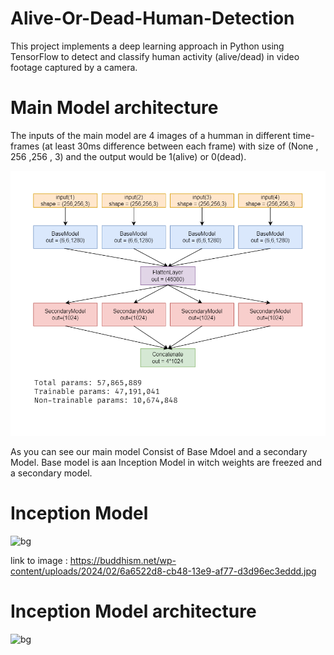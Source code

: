 # Alive-Or-Dead-Human-Detection
This project implements a deep learning approach in Python using TensorFlow to detect and classify human activity (alive/dead) in video footage captured by a camera.



# Main Model architecture

The inputs of the main model are 4 images of a humman in different time-frames (at least 30ms difference between each frame) with size of (None , 256 ,256 , 3) and the output would be 1(alive) or 0(dead).

![bg right:44%](https://github.com/SAhmadrezaAnaami/Alive-Or-Dead-Human-Detection/blob/main/images/mainModel.png)


As you can see our main model Consist of Base Mdoel and a secondary Model. Base model is aan Inception Model in witch weights are freezed and a secondary model.


# Inception Model

![bg](https://buddhism.net/wp-content/uploads/2024/02/6a6522d8-cb48-13e9-af77-d3d96ec3eddd.jpg)

link to image : https://buddhism.net/wp-content/uploads/2024/02/6a6522d8-cb48-13e9-af77-d3d96ec3eddd.jpg


# Inception Model architecture

![bg](https://www.oreilly.com/api/v2/epubs/9781788297684/files/assets/aeee76d5-2e68-41dc-9df7-335e88166a31.png)
